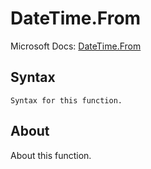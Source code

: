 ---
---

# DateTime.From

Microsoft Docs: [DateTime.From](https://docs.microsoft.com/en-us/powerquery-m/datetime-from)

## Syntax

```powerquery-m
Syntax for this function.
```

## About

About this function.


